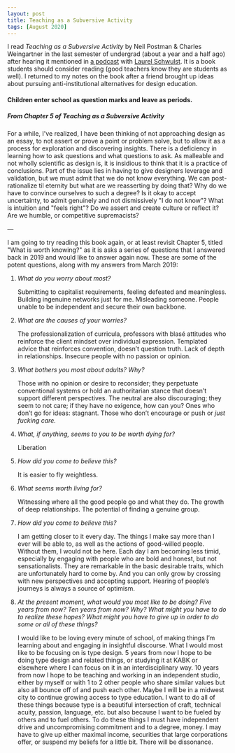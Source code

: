 ```yaml
---
layout: post
title: Teaching as a Subversive Activity
tags: [August 2020]
---
```


I read *Teaching as a Subversive Activity* by Neil Postman & Charles Weingartner in the last semester of undergrad (about a year and a half ago) after hearing it mentioned in [a podcast](https://scratchingthesurface.fm/post/180816972790/102-laurel-schwulst) with [Laurel Schwulst](https://laurelschwulst.com/). It is a book students should consider reading (good teachers know they are students as well). I returned to my notes on the book after a friend brought up ideas about pursuing anti-institutional alternatives for design education.

#### Children enter school as question marks and leave as periods.
##### From Chapter 5 of *Teaching as a Subversive Activity*

For a while, I've realized, I have been thinking of not approaching design as an essay, to not assert or prove a point or problem solve, but to allow it as a process for exploration and discovering insights. There is a deficiency in learning how to ask questions and what questions to ask. As malleable and not wholly scientific as design is, it is insidious to think that it is a practice of conclusions. Part of the issue lies in having to give designers leverage and validation, but we must admit that we do not know everything. We can post-rationalize til eternity but what are we reasserting by doing that? Why do we have to convince ourselves to such a degree? Is it okay to accept uncertainty, to admit genuinely and not dismissively "I do not know"? What is intuition and "feels right"? Do we assert and create culture or reflect it? Are we humble, or competitive supremacists?

—

I am going to try reading this book again, or at least revisit Chapter 5, titled "What is worth knowing?" as it is asks a series of questions that I answered back in 2019 and would like to answer again now. These are some of the potent questions, along with my answers from March 2019:

1. *What do you worry about most?*

      Submitting to capitalist requirements, feeling defeated and meaningless. Building ingenuine networks just for me. Misleading someone. People unable to be independent and secure their own backbone.

2. *What are the causes of your worries?*

      The professionalization of curricula, professors with blasé attitudes who reinforce the client mindset over individual expression. Templated advice that reinforces convention, doesn’t question truth. Lack of depth in relationships. Insecure people with no passion or opinion.

3. *What bothers you most about adults? Why?*

      Those with no opinion or desire to reconsider; they perpetuate conventional systems or hold an authoritarian stance that doesn’t support different perspectives. The neutral are also discouraging; they seem to not care; if they have no exigence, how can you? Ones who don’t go for ideas: stagnant. Those who don’t encourage or push or *just fucking care.*

4. *What, if anything, seems to you to be worth dying for?*

      Liberation

6. *How did you come to believe this?*

      It is easier to fly weightless.

7. *What seems worth living for?*

      Witnessing where all the good people go and what they do. The growth of deep relationships. The potential of finding a genuine group.

8. *How did you come to believe this?*

      I am getting closer to it every day. The things I make say more than I ever will be able to, as well as the actions of good-willed people. Without them, I would not be here. Each day I am becoming less timid, especially by engaging with people who are bold and honest, but not sensationalists. They are remarkable in the basic desirable traits, which are unfortunately hard to come by. And you can only grow by crossing with new perspectives and accepting support. Hearing of people’s journeys is always a source of optimism.

9. *At the present moment, what would you most like to be doing? Five years from now? Ten years from now? Why? What might you have to do to realize these hopes? What might you have to give up in order to do some or all of these things?*

      I would like to be loving every minute of school, of making things I’m learning about and engaging in insightful discourse. What I would most like to be focusing on is type design. 5 years from now I hope to be doing type design and related things, or studying it at KABK or elsewhere where I can focus on it in an interdisciplinary way. 10 years from now I hope to be teaching and working in an independent studio, either by myself or with 1 to 2 other people who share similar values but also all bounce off of and push each other. Maybe I will be in a midwest city to continue growing access to type education. I want to do all of these things because type is a beautiful intersection of craft, technical acuity, passion, language, etc. but also because I want to be fueled by others and to fuel others. To do these things I must have independent drive and uncompromising commitment and to a degree, money. I may have to give up either maximal income, securities that large corporations offer, or suspend my beliefs for a little bit. There will be dissonance.
